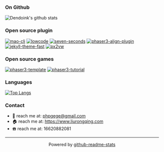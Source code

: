 ### On Github
![Dendoink's github stats](https://github-readme-stats.vercel.app/api?username=liurongqing&show_icons=true&theme=radical&count_private=true)

### Open source plugin
[![mao-cli](https://github-readme-stats.vercel.app/api/pin/?username=liurongqing&repo=mao-cli)](https://github.com/liurongqing/mao-cli)
[![lowcode](https://github-readme-stats.vercel.app/api/pin/?username=liurongqing&repo=lowcode)](https://github.com/liurongqing/lowcode)
[![seven-seconds](https://github-readme-stats.vercel.app/api/pin/?username=liurongqing&repo=seven-seconds)](https://github.com/liurongqing/seven-seconds)
[![phaser3-align-plugin](https://github-readme-stats.vercel.app/api/pin/?username=liurongqing&repo=phaser3-align-plugin)](https://github.com/liurongqing/phaser3-align-plugin)
[![jekyll-theme-fast](https://github-readme-stats.vercel.app/api/pin/?username=liurongqing&repo=jekyll-theme-fast)](https://github.com/liurongqing/jekyll-theme-fast)
[![px2vw](https://github-readme-stats.vercel.app/api/pin/?username=liurongqing&repo=px2vw)](https://github.com/liurongqing/px2vw)

### Open source games
[![phaser3-template](https://github-readme-stats.vercel.app/api/pin/?username=liurongqing&repo=phaser3-template)](https://github.com/liurongqing/phaser3-template)
[![phaser3-tutorial](https://github-readme-stats.vercel.app/api/pin/?username=liurongqing&repo=phaser3-tutorial)](https://github.com/liurongqing/phaser3-tutorial)

### Languages
[![Top Langs](https://github-readme-stats.vercel.app/api/top-langs/?username=liurongqing&layout=compact)](https://github.com/liurongqing)


### Contact
- :email: reach me at: <phpgege@gmail.com>
- :house: reach me at: https://www.liurongqing.com
- :phone: reach me at: 16620882081

---

<p align="center">
  Powered by <a href="https://github.com/anuraghazra/github-readme-stats">github-readme-stats</a>
</p>
